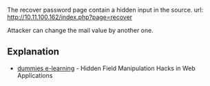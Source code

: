 The recover password page contain a hidden input in the source.
url: http://10.11.100.162/index.php?page=recover

Attacker can change the mail value by another one.

## Explanation

* [dummies e-learning](https://www.dummies.com/programming/networking/hidden-field-manipulation-hacks-in-web-applications/) - Hidden Field Manipulation Hacks in Web Applications
